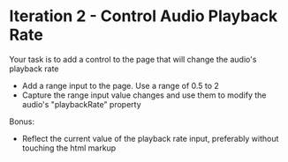 # Iteration 2 - Control Audio Playback Rate

Your task is to add a control to the page that will change the audio's playback rate

* Add a range input to the page. Use a range of 0.5 to 2
* Capture the range input value changes and use them to modify the audio's "playbackRate" property

Bonus:

* Reflect the current value of the playback rate input, preferably without touching the html markup